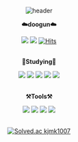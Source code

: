<div align="center">
  
  ![header](https://capsule-render.vercel.app/api?type=waving&color=auto&height=300&section=header&text=Dogeon's%20GitHub&fontSize=90) 
  
  <Strong>☁️doogun☁️</Strong><br>
  
  <a href="https://www.facebook.com/" target="_blank"><img src="https://img.shields.io/badge/facebook-1877F2?style=flat-square&logo=facebook&logoColor=white"/></a>
  <a href="https://www.instagram.com/soargun/?hl=ko" target="_blank"><img src="https://img.shields.io/badge/instagram-E4405F?style=flat-square&logo=instagram&logoColor=white"/></a>
  [![Hits](https://hits.seeyoufarm.com/api/count/incr/badge.svg?url=https%3A%2F%2Fgithub.com%2Fdoogun%2Fhit-counter&count_bg=%2379C83D&title_bg=%23555555&icon=&icon_color=%23E7E7E7&title=hits&edge_flat=false)](https://hits.seeyoufarm.com)
  
  <br><Strong>🌱Studying🌱</Strong><br>
  
  <img src="https://img.shields.io/badge/python-3776AB?style=for-the-badge&logo=python&logoColor=black">
  <img src="https://img.shields.io/badge/html-E34F26?style=for-the-badge&logo=html&logoColor=black">
  <img src="https://img.shields.io/badge/css-1572B6?style=for-the-badge&logo=css&logoColor=black">
  <img src="https://img.shields.io/badge/django-092E20?style=for-the-badge&logo=django&logoColor=black">
  <img src="https://img.shields.io/badge/javascript-F7DF1E?style=for-the-badge&logo=javascript&logoColor=black">
  <br>
  
  <br><Strong>⚒️Tools⚒️</Strong><br>
  
  <img src="https://img.shields.io/badge/GitHub-02458D?style=for-the-badge&logo=GitHub&logoColor=black">
  <img src="https://img.shields.io/badge/GitLab-FCA121?style=for-the-badge&logo=GitLab&logoColor=black">
  <img src="https://img.shields.io/badge/Visual Studio Code-007ACC?style=for-the-badge&logo=Visual Studio Code&logoColor=black">
  <img src="https://img.shields.io/badge/PyCharm-1DA456?style=for-the-badge&logo=PyCharm&logoColor=black">
  <br>
  
  <br>
  
  [![Solved.ac
kjmk1007](http://mazassumnida.wtf/api/v2/generate_badge?boj=kjmk1007)](https://solved.ac/kjmk1007)
    

  
</div>
